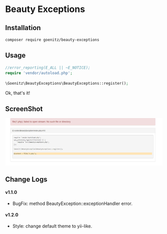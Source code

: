 Beauty Exceptions
=============

Installation
-------

```bash
composer require goenitz/beauty-exceptions
```
Usage
----------

```php
//error_reporting(E_ALL || ~E_NOTICE);
require 'vendor/autoload.php';

\Goenitz\BeautyExceptions\BeautyExceptions::register();
```

Ok, that's it!

ScreenShot
-------------

![ScreenShot](https://raw.githubusercontent.com/tianyirenjian/static/master/beauty-exceptions.jpg)

Change Logs
-------------------

#### v1.1.0

- BugFix: method BeautyException::exceptionHandler error.

#### v1.2.0

- Style: change default theme to yii-like.
